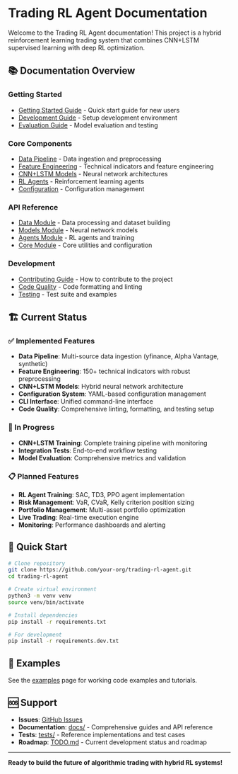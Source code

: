 # Trading RL Agent Documentation

Welcome to the Trading RL Agent documentation! This project is a hybrid reinforcement learning trading system that combines CNN+LSTM supervised learning with deep RL optimization.

## 📚 **Documentation Overview**

### **Getting Started**

- [Getting Started Guide](getting_started.md) - Quick start guide for new users
- [Development Guide](DEVELOPMENT_GUIDE.md) - Setup development environment
- [Evaluation Guide](EVALUATION_GUIDE.md) - Model evaluation and testing

### **Core Components**

- [Data Pipeline](../src/trading_rl_agent/data/) - Data ingestion and preprocessing
- [Feature Engineering](../src/trading_rl_agent/features/) - Technical indicators and feature engineering
- [CNN+LSTM Models](../src/trading_rl_agent/models/) - Neural network architectures
- [RL Agents](../src/trading_rl_agent/agents/) - Reinforcement learning agents
- [Configuration](../src/trading_rl_agent/core/) - Configuration management

### **API Reference**

- [Data Module](../src/trading_rl_agent/data/) - Data processing and dataset building
- [Models Module](../src/trading_rl_agent/models/) - Neural network models
- [Agents Module](../src/trading_rl_agent/agents/) - RL agents and training
- [Core Module](../src/trading_rl_agent/core/) - Core utilities and configuration

### **Development**

- [Contributing Guide](../CONTRIBUTING.md) - How to contribute to the project
- [Code Quality](../docs/PRE_COMMIT_SETUP.md) - Code formatting and linting
- [Testing](../tests/) - Test suite and examples

## 🏗️ **Current Status**

### **✅ Implemented Features**

- **Data Pipeline**: Multi-source data ingestion (yfinance, Alpha Vantage, synthetic)
- **Feature Engineering**: 150+ technical indicators with robust preprocessing
- **CNN+LSTM Models**: Hybrid neural network architecture
- **Configuration System**: YAML-based configuration management
- **CLI Interface**: Unified command-line interface
- **Code Quality**: Comprehensive linting, formatting, and testing setup

### **🔄 In Progress**

- **CNN+LSTM Training**: Complete training pipeline with monitoring
- **Integration Tests**: End-to-end workflow testing
- **Model Evaluation**: Comprehensive metrics and validation

### **📋 Planned Features**

- **RL Agent Training**: SAC, TD3, PPO agent implementation
- **Risk Management**: VaR, CVaR, Kelly criterion position sizing
- **Portfolio Management**: Multi-asset portfolio optimization
- **Live Trading**: Real-time execution engine
- **Monitoring**: Performance dashboards and alerting

## 🚀 **Quick Start**

```bash
# Clone repository
git clone https://github.com/your-org/trading-rl-agent.git
cd trading-rl-agent

# Create virtual environment
python3 -m venv venv
source venv/bin/activate

# Install dependencies
pip install -r requirements.txt

# For development
pip install -r requirements.dev.txt
```

## 📖 **Examples**

See the [examples](examples.md) page for working code examples and tutorials.

## 🆘 **Support**

- **Issues**: [GitHub Issues](https://github.com/your-org/trading-rl-agent/issues)
- **Documentation**: [docs/](docs/) - Comprehensive guides and API reference
- **Tests**: [tests/](tests/) - Reference implementations and test cases
- **Roadmap**: [TODO.md](../TODO.md) - Current development status and roadmap

---

**Ready to build the future of algorithmic trading with hybrid RL systems!**
